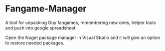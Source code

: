 # Fangame-Manager
A tool for unpacking Guy fangames, remembering new ones, helper tools and push into google spreadsheet.

Open the Nuget package manager in Visual Studio and it will give an option to restore needed packages.
